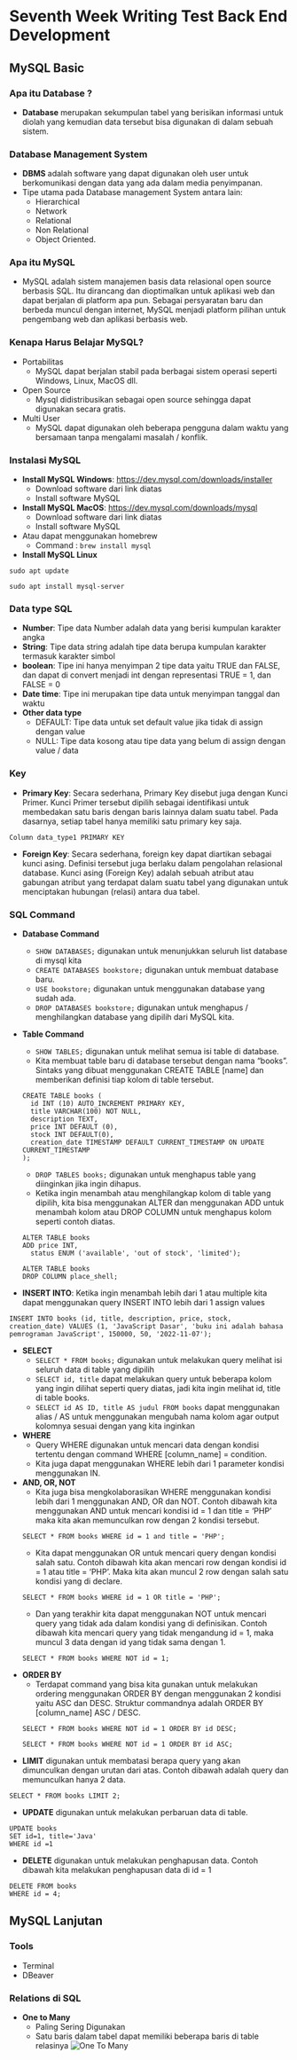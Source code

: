 # Seventh Week Writing Test Back End Development
## MySQL Basic
### Apa itu Database ?
- **Database** merupakan sekumpulan tabel yang berisikan informasi untuk diolah yang kemudian data tersebut bisa digunakan di dalam sebuah sistem.
### Database Management System
- **DBMS** adalah software yang dapat digunakan oleh user untuk berkomunikasi dengan data yang ada dalam media penyimpanan.
- Tipe utama pada Database management System antara lain: 
  - Hierarchical 
  - Network 
  - Relational 
  - Non Relational
  - Object Oriented.
### Apa itu MySQL
- MySQL adalah sistem manajemen basis data relasional open source berbasis SQL. Itu dirancang dan dioptimalkan untuk aplikasi web dan dapat berjalan di platform apa pun. Sebagai persyaratan baru dan berbeda muncul dengan internet, MySQL menjadi platform pilihan untuk pengembang web dan aplikasi berbasis web.
### Kenapa Harus Belajar MySQL?
- Portabilitas
  - MySQL dapat berjalan stabil pada berbagai sistem operasi seperti Windows, Linux, MacOS dll.
- Open Source
  - Mysql didistribusikan sebagai open source sehingga dapat digunakan secara gratis.
- Multi User
  - MySQL dapat digunakan oleh beberapa pengguna dalam waktu yang bersamaan tanpa mengalami masalah / konflik.
### Instalasi MySQL
- **Install MySQL Windows**: https://dev.mysql.com/downloads/installer
  - Download software dari link diatas
  - Install software MySQL
- **Install MySQL MacOS**: https://dev.mysql.com/downloads/mysql
  - Download software dari link diatas
  - Install software MySQL 
- Atau dapat menggunakan homebrew
  - Command : ```brew install mysql```
- **Install MySQL Linux**
```
sudo apt update

sudo apt install mysql-server
```
### Data type SQL
- **Number**: Tipe data Number adalah data yang berisi kumpulan karakter angka
- **String**: Tipe data string adalah tipe data berupa kumpulan karakter termasuk karakter simbol
- **boolean**: Tipe ini hanya menyimpan 2 tipe data yaitu TRUE dan FALSE, dan dapat di convert menjadi int dengan representasi TRUE = 1, dan FALSE = 0
- **Date time**: Tipe ini merupakan tipe data untuk menyimpan tanggal dan waktu
- **Other data type**
  - DEFAULT: Tipe data untuk set default value jika tidak di assign dengan value
  - NULL: Tipe data kosong atau tipe data yang belum di assign dengan value / data
### Key
- **Primary Key**: Secara sederhana, Primary Key disebut juga dengan Kunci Primer. Kunci Primer tersebut dipilih sebagai identifikasi untuk membedakan satu baris dengan baris lainnya dalam suatu tabel. Pada dasarnya, setiap tabel hanya memiliki satu primary key saja.
```
Column data_type1 PRIMARY KEY
```
- **Foreign Key**: Secara sederhana, foreign key dapat diartikan sebagai kunci asing. Definisi tersebut juga berlaku dalam pengolahan relasional database. Kunci asing (Foreign Key) adalah sebuah atribut atau gabungan atribut yang terdapat dalam suatu tabel yang digunakan untuk menciptakan hubungan (relasi) antara dua tabel.
### SQL Command
- **Database Command**
  - ```SHOW DATABASES;``` digunakan untuk menunjukkan seluruh list database di mysql kita
  - ```CREATE DATABASES bookstore;``` digunakan untuk membuat database baru.
  - ```USE bookstore;``` digunakan untuk menggunakan database yang sudah ada.
  - ```DROP DATABASES bookstore;``` digunakan untuk menghapus / menghilangkan database yang dipilih dari MySQL kita.
- **Table Command**
  - ```SHOW TABLES;``` digunakan untuk melihat semua isi table di database.
  - Kita membuat table baru di database tersebut dengan nama “books”. Sintaks yang dibuat menggunakan CREATE TABLE [name] dan memberikan definisi tiap kolom di table tersebut.

  ``` 
  CREATE TABLE books (
    id INT (10) AUTO_INCREMENT PRIMARY KEY,
    title VARCHAR(100) NOT NULL,
    description TEXT,
    price INT DEFAULT (0),
    stock INT DEFAULT(0),
    creation_date TIMESTAMP DEFAULT CURRENT_TIMESTAMP ON UPDATE CURRENT_TIMESTAMP
  );
  ```
  - ```DROP TABLES books;``` digunakan untuk menghapus table yang diinginkan jika ingin dihapus.
  - Ketika ingin menambah atau menghilangkap kolom di table yang dipilih, kita bisa menggunakan ALTER dan menggunakan ADD untuk menambah kolom atau DROP COLUMN untuk menghapus kolom seperti contoh diatas.
  ```
  ALTER TABLE books
  ADD price INT,
    status ENUM ('available', 'out of stock', 'limited');
  
  ALTER TABLE books
  DROP COLUMN place_shell;
  ```
- **INSERT INTO**: Ketika ingin menambah lebih dari 1 atau multiple kita dapat menggunakan query INSERT INTO lebih dari 1 assign values
```
INSERT INTO books (id, title, description, price, stock, creation_date) VALUES (1, 'JavaScript Dasar', 'buku ini adalah bahasa pemrograman JavaScript', 150000, 50, '2022-11-07');
```
- **SELECT** 
  - ```SELECT * FROM books;``` digunakan untuk melakukan query melihat isi seluruh data di table yang dipilih
  - ```SELECT id, title``` dapat melakukan query untuk beberapa kolom yang ingin dilihat seperti query diatas, jadi kita ingin melihat id, title di table books.
  - ```SELECT id AS ID, title AS judul FROM books``` dapat menggunakan alias / AS untuk menggunakan mengubah nama kolom agar output kolomnya sesuai dengan yang kita inginkan
- **WHERE** 
  - Query WHERE digunakan untuk mencari data dengan kondisi tertentu dengan command WHERE [column_name] = condition. 
  - Kita juga dapat menggunakan WHERE lebih dari 1 parameter kondisi menggunakan IN.
- **AND, OR, NOT** 
  - Kita juga bisa mengkolaborasikan WHERE menggunakan kondisi lebih dari  1 menggunakan AND, OR dan NOT. Contoh dibawah kita menggunakan AND untuk mencari kondisi id = 1 dan title = ‘PHP’ maka kita akan memunculkan row dengan 2 kondisi tersebut.
  ``` 
  SELECT * FROM books WHERE id = 1 and title = 'PHP';
  ```
  - Kita dapat menggunakan OR untuk mencari query dengan kondisi salah satu. Contoh dibawah kita akan mencari row dengan kondisi id = 1 atau title = ‘PHP’. Maka kita akan muncul 2 row dengan salah satu kondisi yang di declare.
  ```
  SELECT * FROM books WHERE id = 1 OR title = 'PHP';
  ```
  - Dan yang terakhir kita dapat menggunakan NOT untuk mencari query yang tidak ada dalam kondisi yang di definisikan. Contoh dibawah kita mencari query yang tidak mengandung id = 1, maka muncul 3 data dengan id yang tidak sama dengan 1.
  ```
  SELECT * FROM books WHERE NOT id = 1;
  ```
- **ORDER BY**
  - Terdapat command yang bisa kita gunakan untuk melakukan ordering menggunakan ORDER BY dengan menggunakan 2 kondisi yaitu ASC dan DESC. Struktur commandnya adalah ORDER BY [column_name] ASC / DESC.
  ```
  SELECT * FROM books WHERE NOT id = 1 ORDER BY id DESC;

  SELECT * FROM books WHERE NOT id = 1 ORDER BY id ASC;
  ```
- **LIMIT** digunakan untuk membatasi berapa query yang akan dimunculkan dengan urutan dari atas. Contoh dibawah adalah query dan memunculkan hanya 2 data.
```
SELECT * FROM books LIMIT 2;
```
- **UPDATE** digunakan untuk melakukan perbaruan data di table.
```
UPDATE books
SET id=1, title='Java'
WHERE id =1
```
- **DELETE** digunakan untuk melakukan penghapusan data. Contoh dibawah kita melakukan penghapusan data di id = 1
```
DELETE FROM books 
WHERE id = 4;
```
## MySQL Lanjutan
### Tools
- Terminal
- DBeaver
### Relations di SQL
- **One to Many**
  - Paling Sering Digunakan
  - Satu baris dalam tabel dapat memiliki beberapa baris di table relasinya
  ![One To Many](/week-2-be/onetomany.jpg)



     




